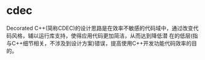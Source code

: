 # cdec
Decorated C++(简称CDEC)的设计思路是在效率不敏感的代码域中，通过改变代码风格，辅以运行库支持，使得应用代码更加简洁，从而达到降低潜
在的低层(指与C++细节相关，不涉及到设计方案)错误，提高使用C++开发功能代码效率的目的。

